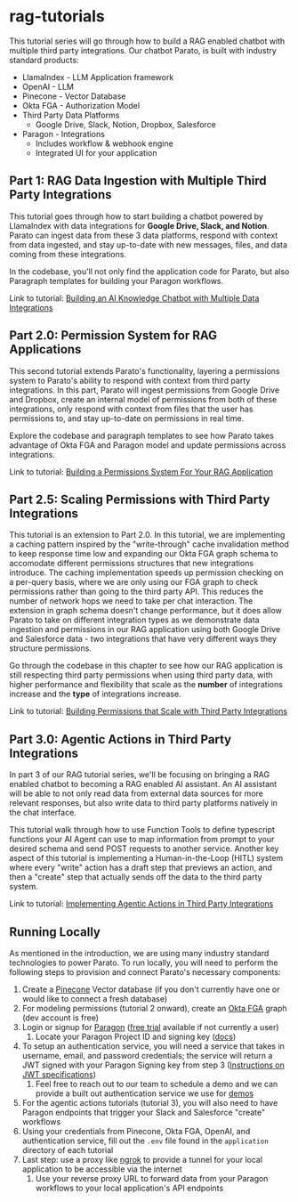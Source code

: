 # rag-tutorials

This tutorial series will go through how to build a RAG enabled chatbot with multiple third party integrations.
Our chatbot Parato, is built with industry standard products:
- LlamaIndex - LLM Application framework
- OpenAI - LLM
- Pinecone - Vector Database
- Okta FGA - Authorization Model
- Third Party Data Platforms
  - Google Drive, Slack, Notion, Dropbox, Salesforce
- Paragon - Integrations
  - Includes workflow & webhook engine
  - Integrated UI for your application

## Part 1: RAG Data Ingestion with Multiple Third Party Integrations
This tutorial goes through how to start building a chatbot powered by LlamaIndex with data integrations for **Google Drive,
Slack, and Notion**. Parato can ingest data from these 3 data platforms, respond with context from data ingested, and stay 
up-to-date with new messages, files, and data coming from these integrations. 

In the codebase, you'll not only find the 
application code for Parato, but also Paragraph templates for building your Paragon workflows.

Link to tutorial: [Building an AI Knowledge Chatbot with Multiple Data Integrations](https://www.useparagon.com/learn/ai-knowledge-chatbot-chapter-1/)

## Part 2.0: Permission System for RAG Applications
This second tutorial extends Parato's functionality, layering a permissions system to Parato's ability to respond with 
context from third party integrations. In this part, Parato will ingest permissions from Google Drive and Dropbox, create 
an internal model of permissions from both of these integrations, only respond with context from files that the user has 
permissions to, and stay up-to-date on permissions in real time. 

Explore the codebase and paragraph templates to see how 
Parato takes advantage of Okta FGA and Paragon model and update permissions across integrations.

Link to tutorial: [Building a Permissions System For Your RAG Application](https://www.useparagon.com/learn/ai-knowledge-chatbot-with-permissions-chapter-2/)

## Part 2.5: Scaling Permissions with Third Party Integrations
This tutorial is an extension to Part 2.0.
In this tutorial, we are implementing a caching pattern inspired by the "write-through" cache
invalidation method to keep response time low and expanding our Okta FGA graph schema to accomodate different permissions structures
that new integrations introduce. The caching implementation speeds up permission checking on a
per-query basis, where we are only using our FGA graph to check permissions rather than going to the third party API. This
reduces the number of network hops we need to take per chat interaction. The extension in graph schema doesn't change performance,
but it does allow Parato to take on different integration types as we demonstrate data ingestion and permissions in our RAG
application using both Google Drive and Salesforce data - two integrations that have very different ways they structure permissions.

Go through the codebase in this chapter to see how our RAG application is still respecting third party permissions when using
third party data, with higher
performance and flexibility that scale as the **number** of integrations increase and the **type** of integrations increase.

Link to tutorial: [Building Permissions that Scale with Third Party Integrations](https://www.useparagon.com/learn/building-permissions-and-access-control-that-scale-with-third-party-integrations/)

## Part 3.0: Agentic Actions in Third Party Integrations
In part 3 of our RAG tutorial series, we'll be focusing on bringing a RAG enabled chatbot to becoming a RAG enabled AI assistant.
An AI assistant will be able to not only read data from external data sources for more relevant responses, but also write
data to third party platforms natively in the chat interface.

This tutorial walk through how to use Function Tools to define typescript functions your AI Agent can use to map information
from prompt to your desired schema and send POST requests to another service. Another key aspect of this tutorial is implementing 
a Human-in-the-Loop (HITL) system where every "write" action has a draft step that previews an action, and then a "create"
step that actually sends off the data to the third party system.

Link to tutorial: [Implementing Agentic Actions in Third Party Integrations](https://www.useparagon.com/learn/implementing-agentic-actions-with-third-party-integrations/)

## Running Locally
As mentioned in the introduction, we are using many industry standard technologies to power Parato. To run locally, you will
need to perform the following steps to provision and connect Parato's necessary components:
1) Create a [Pinecone](https://www.pinecone.io/) Vector database (if you don't currently have one or would like to 
connect a fresh database)
2) For modeling permissions (tutorial 2 onward), create an [Okta FGA](https://docs.fga.dev/) graph (dev account is free)
3) Login or signup for [Paragon](https://www.useparagon.com/) ([free trial](https://dashboard.useparagon.com/signup) available if not currently a user)
   1) Locate your Paragon Project ID and signing key ([docs](https://docs.useparagon.com/getting-started/installing-the-connect-sdk#setup))
4) To setup an authentication service, you will need a service that takes in username, email, and password credentials;
the service will return a JWT signed with your Paragon Signing key from step 3 ([Instructions on JWT specifications](https://docs.useparagon.com/getting-started/installing-the-connect-sdk#setup))
   1) Feel free to reach out to our team to schedule a demo and we can provide a built out authentication service we use for 
   [demos](https://www.useparagon.com/book-demo)
5) For the agentic actions tutorials (tutorial 3), you will also need to have Paragon endpoints that trigger your Slack and Salesforce
"create" workflows
6) Using your credentials from Pinecone, Okta FGA, OpenAI, and authentication service, fill out the `.env` file found in 
the `application` directory of each tutorial
7) Last step: use a proxy like [ngrok](https://ngrok.com/) to provide a tunnel for your local application to be accessible
via the internet
   1) Use your reverse proxy URL to forward data from your Paragon workflows to your local application's API endpoints